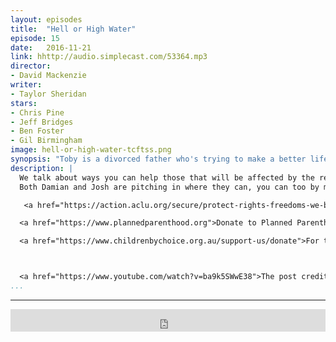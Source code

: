 ```yaml
---
layout: episodes
title:  "Hell or High Water"
episode: 15
date:   2016-11-21
link: hhttp://audio.simplecast.com/53364.mp3
director:
- David Mackenzie
writer:
- Taylor Sheridan
stars:
- Chris Pine
- Jeff Bridges
- Ben Foster
- Gil Birmingham
image: hell-or-high-water-tcftss.png
synopsis: "Toby is a divorced father who's trying to make a better life for his son. His brother Tanner is an ex-convict with a short temper and a loose trigger finger. Together, they plan a series of heists against the bank that's about to foreclose on their family ranch. Standing in their way is Marcus, a Texas Ranger who's only weeks away from retirement. As the siblings plot their final robbery, they must also prepare for a showdown with a crafty lawman who's not ready to ride off into the sunset. "
description: |
  We talk about ways you can help those that will be affected by the recent events. One way is to donate to some of the organisations that are going to stand up for women's health and the civil liberties for all.
  Both Damian and Josh are pitching in where they can, you can too by making monthly donations to the following organizations:

   <a href="https://action.aclu.org/secure/protect-rights-freedoms-we-believe?s_src=UNW161102OVL&alt_src=UNV161102OVL&ms=web_161109_postelection_lightbox">Donate to ACLU</a>

  <a href="https://www.plannedparenthood.org">Donate to Planned Parenthood</a>

  <a href="https://www.childrenbychoice.org.au/support-us/donate">For those living in Queensland, Australia,  donate to or volunteer with Children By Choice</a>



  <a href="https://www.youtube.com/watch?v=ba9k5SWwE38">The post credits from this episode referencing an episode of Rick and Morty.</a>
...
```

---

<iframe frameborder='0' height='36px' scrolling='no' seamless src='https://simplecast.com/e/53364?style=dark' width='100%'></iframe>
